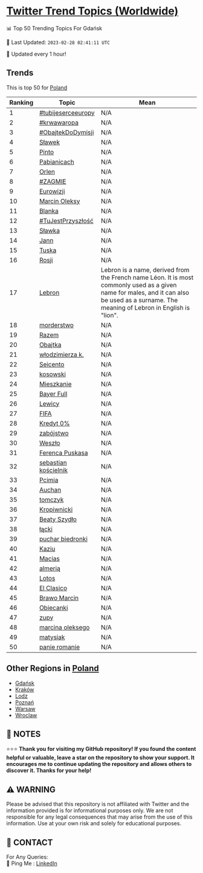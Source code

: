[Twitter Trend Topics (Worldwide)](https://github.com/ErcinDedeoglu/Twitter-Trend-Topics)
==========


📊 Top 50 Trending Topics For Gdańsk

📆 Last Updated: `2023-02-28 02:41:11 UTC`

🔧 Updated every 1 hour!


## Trends

This is top 50 for [Poland](</Poland>)

| Ranking | Topic | Mean |
| ------- | ------------ | ------------ |
| 1 | [#tubijeserceeuropy](http://twitter.com/search?q=%23tubijeserceeuropy) | N/A |
| 2 | [#krwawaropa](http://twitter.com/search?q=%23krwawaropa) | N/A |
| 3 | [#ObajtekDoDymisji](http://twitter.com/search?q=%23ObajtekDoDymisji) | N/A |
| 4 | [Sławek](http://twitter.com/search?q=S%c5%82awek) | N/A |
| 5 | [Pinto](http://twitter.com/search?q=Pinto) | N/A |
| 6 | [Pabianicach](http://twitter.com/search?q=Pabianicach) | N/A |
| 7 | [Orlen](http://twitter.com/search?q=Orlen) | N/A |
| 8 | [#ZAGMIE](http://twitter.com/search?q=%23ZAGMIE) | N/A |
| 9 | [Eurowizji](http://twitter.com/search?q=Eurowizji) | N/A |
| 10 | [Marcin Oleksy](http://twitter.com/search?q=Marcin+Oleksy) | N/A |
| 11 | [Blanka](http://twitter.com/search?q=Blanka) | N/A |
| 12 | [#TuJestPrzyszłość](http://twitter.com/search?q=%23TuJestPrzysz%c5%82o%c5%9b%c4%87) | N/A |
| 13 | [Sławka](http://twitter.com/search?q=S%c5%82awka) | N/A |
| 14 | [Jann](http://twitter.com/search?q=Jann) | N/A |
| 15 | [Tuska](http://twitter.com/search?q=Tuska) | N/A |
| 16 | [Rosji](http://twitter.com/search?q=Rosji) | N/A |
| 17 | [Lebron](http://twitter.com/search?q=Lebron) | Lebron is a name, derived from the French name Léon. It is most commonly used as a given name for males, and it can also be used as a surname. The meaning of Lebron in English is "lion". |
| 18 | [morderstwo](http://twitter.com/search?q=morderstwo) | N/A |
| 19 | [Razem](http://twitter.com/search?q=Razem) | N/A |
| 20 | [Obajtka](http://twitter.com/search?q=Obajtka) | N/A |
| 21 | [włodzimierza k.](http://twitter.com/search?q=w%c5%82odzimierza+k.) | N/A |
| 22 | [Seicento](http://twitter.com/search?q=Seicento) | N/A |
| 23 | [kosowski](http://twitter.com/search?q=kosowski) | N/A |
| 24 | [Mieszkanie](http://twitter.com/search?q=Mieszkanie) | N/A |
| 25 | [Bayer Full](http://twitter.com/search?q=Bayer+Full) | N/A |
| 26 | [Lewicy](http://twitter.com/search?q=Lewicy) | N/A |
| 27 | [FIFA](http://twitter.com/search?q=FIFA) | N/A |
| 28 | [Kredyt 0%](http://twitter.com/search?q=Kredyt+0%25) | N/A |
| 29 | [zabójstwo](http://twitter.com/search?q=zab%c3%b3jstwo) | N/A |
| 30 | [Weszło](http://twitter.com/search?q=Wesz%c5%82o) | N/A |
| 31 | [Ferenca Puskasa](http://twitter.com/search?q=Ferenca+Puskasa) | N/A |
| 32 | [sebastian kościelnik](http://twitter.com/search?q=sebastian+ko%c5%9bcielnik) | N/A |
| 33 | [Pcimia](http://twitter.com/search?q=Pcimia) | N/A |
| 34 | [Auchan](http://twitter.com/search?q=Auchan) | N/A |
| 35 | [tomczyk](http://twitter.com/search?q=tomczyk) | N/A |
| 36 | [Kropiwnicki](http://twitter.com/search?q=Kropiwnicki) | N/A |
| 37 | [Beaty Szydło](http://twitter.com/search?q=Beaty+Szyd%c5%82o) | N/A |
| 38 | [łącki](http://twitter.com/search?q=%c5%82%c4%85cki) | N/A |
| 39 | [puchar biedronki](http://twitter.com/search?q=puchar+biedronki) | N/A |
| 40 | [Kaziu](http://twitter.com/search?q=Kaziu) | N/A |
| 41 | [Macias](http://twitter.com/search?q=Macias) | N/A |
| 42 | [almerią](http://twitter.com/search?q=almeri%c4%85) | N/A |
| 43 | [Lotos](http://twitter.com/search?q=Lotos) | N/A |
| 44 | [El Clasico](http://twitter.com/search?q=El+Clasico) | N/A |
| 45 | [Brawo Marcin](http://twitter.com/search?q=Brawo+Marcin) | N/A |
| 46 | [Obiecanki](http://twitter.com/search?q=Obiecanki) | N/A |
| 47 | [zupy](http://twitter.com/search?q=zupy) | N/A |
| 48 | [marcina oleksego](http://twitter.com/search?q=marcina+oleksego) | N/A |
| 49 | [matysiak](http://twitter.com/search?q=matysiak) | N/A |
| 50 | [panie romanie](http://twitter.com/search?q=panie+romanie) | N/A |



## Other Regions in [Poland](</Poland>)

* [Gdańsk](</Poland/Gdańsk.md>)
* [Kraków](</Poland/Kraków.md>)
* [Lodz](</Poland/Lodz.md>)
* [Poznań](</Poland/Poznań.md>)
* [Warsaw](</Poland/Warsaw.md>)
* [Wroclaw](</Poland/Wroclaw.md>)



## 📝 NOTES

⭐⭐⭐ **Thank you for visiting my GitHub repository! If you found the content helpful or valuable, leave a star on the repository to show your support. It encourages me to continue updating the repository and allows others to discover it. Thanks for your help!**


## ⚠️ WARNING

Please be advised that this repository is not affiliated with Twitter and the information provided is for informational purposes only. We are not responsible for any legal consequences that may arise from the use of this information. Use at your own risk and solely for educational purposes.


## 📨 CONTACT

 For Any Queries:  
            🏓 Ping Me : [LinkedIn](https://www.linkedin.com/in/ercindedeoglu/)
